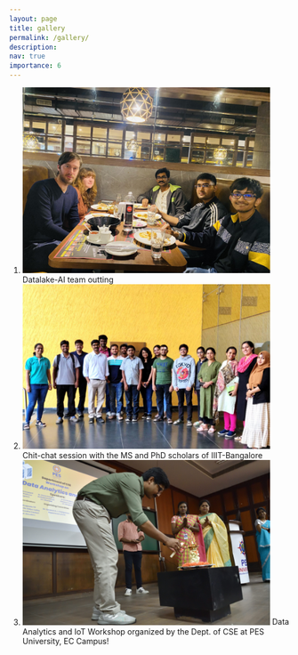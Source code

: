```yaml
---
layout: page
title: gallery
permalink: /gallery/
description: 
nav: true
importance: 6
---
```

<ol>
<li><img src="../assets/img/dlteam.jpg" alt="At Village, Ecity" width="445" /> Datalake-AI team outting</li>
<li><img src="../assets/img/Chit-chat.jpeg" alt="At PES" width="445" /> Chit-chat session with the MS and PhD scholars of IIIT-Bangalore</li>
<li><img src="../assets/img/pes.jpeg" alt="At PES" width="445" /> Data Analytics and IoT Workshop organized by the Dept. of CSE at PES University, EC Campus!</li>
</ol>

